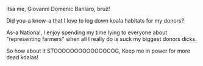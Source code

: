 itsa me, Giovanni Domenic Barilaro, bruz!

Did you-a know-a that I love to log down koala habitats for my donors?

As-a National, I enjoy spending my time lying to everyone about "representing farmers" when all I really do is suck my biggest donors dicks.

So how about it STOOOOOOOOOOOOOOOG, Keep me in power for more dead koalas!
